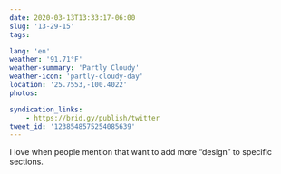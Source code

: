 ```yaml
---
date: 2020-03-13T13:33:17-06:00
slug: '13-29-15'
tags:

lang: 'en'
weather: '91.71°F'
weather-summary: 'Partly Cloudy'
weather-icon: 'partly-cloudy-day'
location: '25.7553,-100.4022'
photos:

syndication_links:
    - https://brid.gy/publish/twitter
tweet_id: '1238548575254085639'
---
```

I love when people mention that want to add more “design” to specific sections. 